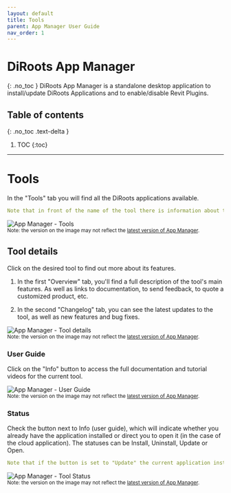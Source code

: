 ```yaml
---
layout: default
title: Tools
parent: App Manager User Guide
nav_order: 1
---
```


# DiRoots App Manager
{: .no_toc }
DiRoots App Manager is a standalone desktop application to install/update DiRoots Applications and to enable/disable Revit Plugins.

## Table of contents
{: .no_toc .text-delta }

1. TOC
{:toc}

---

# Tools

In the "Tools" tab you will find all the DiRoots applications available.

```yaml
Note that in front of the name of the tool there is information about the type of application and its status, whether it is free or requires a subscription.
```

![App Manager - Tools](../../../../)  
<sub>Note: the version on the image may not reflect the [latest version of App Manager](https://diroots.com/apps/diroots-app-manager/#downloadForm).</sub>

## Tool details

Click on the desired tool to find out more about its features.

1. In the first "Overview" tab, you'll find a full description of the tool's main features. As well as links to documentation, to send feedback, to quote a customized product, etc.

2. In the second "Changelog" tab, you can see the latest updates to the tool, as well as new features and bug fixes.

![App Manager - Tool details](../../../../)  
<sub>Note: the version on the image may not reflect the [latest version of App Manager](https://diroots.com/apps/diroots-app-manager/#downloadForm).</sub>

### User Guide

Click on the "Info" button to access the full documentation and tutorial videos for the current tool.

![App Manager - User Guide](../../../../)  
<sub>Note: the version on the image may not reflect the [latest version of App Manager](https://diroots.com/apps/diroots-app-manager/#downloadForm).</sub>

### Status

Check the button next to Info (user guide), which will indicate whether you already have the application installed or direct you to open it (in the case of the cloud application). The statuses can be Install, Uninstall, Update or Open.

```yaml
Note that if the button is set to "Update" the current application installed has an old version, and you may not have all the current tools.
```

![App Manager - Tool Status](../../../../)  
<sub>Note: the version on the image may not reflect the [latest version of App Manager](https://diroots.com/apps/diroots-app-manager/#downloadForm).</sub>